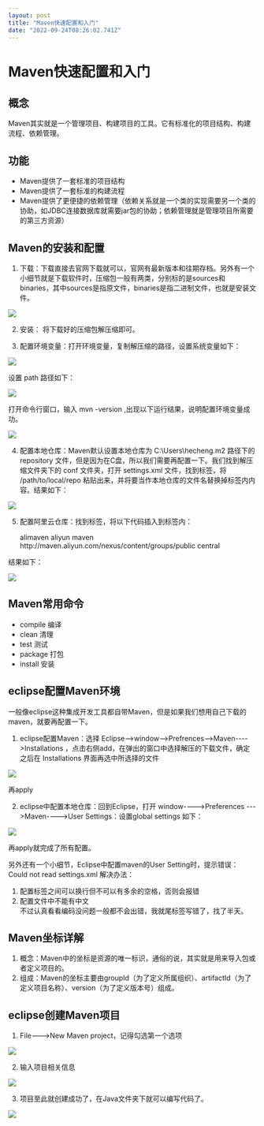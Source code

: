 ```yaml
---
layout: post
title: "Maven快速配置和入门"
date: "2022-09-24T08:26:02.741Z"
---
```

Maven快速配置和入门
============

概念
--

Maven其实就是一个管理项目、构建项目的工具。它有标准化的项目结构、构建流程、依赖管理。

功能
--

*   Maven提供了一套标准的项目结构
*   Maven提供了一套标准的构建流程
*   Maven提供了更便捷的依赖管理（依赖关系就是一个类的实现需要另一个类的协助，如JDBC连接数据库就需要jar包的协助；依赖管理就是管理项目所需要的第三方资源）

Maven的安装和配置
-----------

1.  下载：下载直接去官网下载就可以，官网有最新版本和往期存档。另外有一个小细节就是下载软件时，压缩包一般有两类，分别标的是sources和binaries，其中sources是指原文件，binaries是指二进制文件，也就是安装文件。

![](https://img2022.cnblogs.com/blog/2441499/202209/2441499-20220924105417094-2053279734.png)

2.  安装： 将下载好的压缩包解压缩即可。
    
3.  配置环境变量：打开环境变量，复制解压缩的路径，设置系统变量如下：
    

![](https://img2022.cnblogs.com/blog/2441499/202209/2441499-20220924105533881-1124210444.png)

设置 path 路径如下：

![](https://img2022.cnblogs.com/blog/2441499/202209/2441499-20220924105658130-1839749416.png)

打开命令行窗口，输入 mvn -version ,出现以下运行结果，说明配置环境变量成功。

![](https://img2022.cnblogs.com/blog/2441499/202209/2441499-20220924105913492-438730751.png)

4.  配置本地仓库：Maven默认设置本地仓库为 C:\\Users\\hecheng.m2 路径下的 repository 文件，但是因为在C盘，所以我们需要再配置一下。我们找到解压缩文件夹下的 conf 文件夹，打开 settings.xml 文件，找到<localRepository>标签，将 <localRepository>/path/to/local/repo</localRepository> 粘贴出来，并将要当作本地仓库的文件名替换掉标签内内容。结果如下：

![](https://img2022.cnblogs.com/blog/2441499/202209/2441499-20220924110757388-656921471.png)

5.  配置阿里云仓库：找到<mirror>标签，将以下代码插入到标签内：

       <mirror>
          <id>alimaven</id>
          <name>aliyun maven<name>
          <url>http://maven.aliyun.com/nexus/content/groups/public</url>
          <mirrorOf>central</mirrorOf>
       </mirror>
    

结果如下：

![](https://img2022.cnblogs.com/blog/2441499/202209/2441499-20220924112426182-1709317356.png)

Maven常用命令
---------

*   compile 编译
*   clean 清理
*   test 测试
*   package 打包
*   install 安装

eclipse配置Maven环境
----------------

一般像eclipse这种集成开发工具都自带Maven，但是如果我们想用自己下载的maven，就要再配置一下。

1.  eclipse配置Maven：选择 Eclipse-->window-->Prefrences-->Maven---->Installations ，点击右侧add，在弹出的窗口中选择解压的下载文件，确定之后在 Installations 界面再选中所选择的文件

![](https://img2022.cnblogs.com/blog/2441499/202209/2441499-20220924152359875-1205227556.png)

再apply

2.  eclipse中配置本地仓库：回到Eclipse，打开 window---->Preferences --->Maven---->User Settings：设置global settings 如下：

![](https://img2022.cnblogs.com/blog/2441499/202209/2441499-20220924154349201-609297763.png)

再apply就完成了所有配置。

另外还有一个小细节，Eclipse中配置maven的User Setting时，提示错误：Could not read settings.xml 解决办法：

1.  配置标签之间可以换行但不可以有多余的空格，否则会报错
2.  配置文件中不能有中文  
    不过认真看看编码没问题一般都不会出错，我就尾标签写错了，找了半天。

Maven坐标详解
---------

1.  概念：Maven中的坐标是资源的唯一标识，通俗的说，其实就是用来导入包或者定义项目的。
2.  组成：Maven的坐标主要由groupId（为了定义所属组织）、artifactId（为了定义项目名称）、version（为了定义版本号）组成。

eclipse创建Maven项目
----------------

1.  File--->New Maven project，记得勾选第一个选项

![](https://img2022.cnblogs.com/blog/2441499/202209/2441499-20220924160822438-312575517.png)

2.  输入项目相关信息

![](https://img2022.cnblogs.com/blog/2441499/202209/2441499-20220924160931302-396591299.png)

3.  项目至此就创建成功了，在Java文件夹下就可以编写代码了。

![](https://img2022.cnblogs.com/blog/2441499/202209/2441499-20220924161406982-518496409.png)